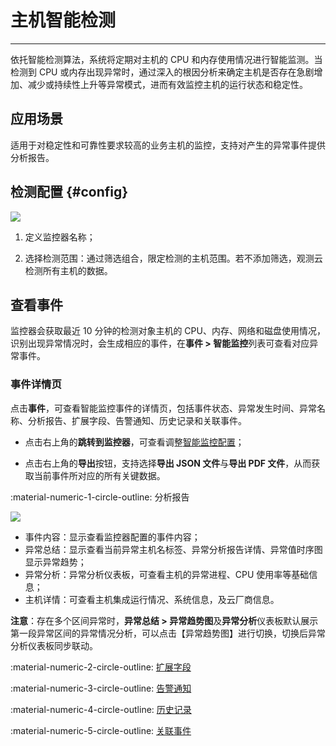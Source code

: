 # 主机智能检测
---

依托智能检测算法，系统将定期对主机的 CPU 和内存使用情况进行智能监测。当检测到 CPU 或内存出现异常时，通过深入的根因分析来确定主机是否存在急剧增加、减少或持续性上升等异常模式，进而有效监控主机的运行状态和稳定性。

## 应用场景

适用于对稳定性和可靠性要求较高的业务主机的监控，支持对产生的异常事件提供分析报告。

## 检测配置 {#config}

![](../img/intelligent-detection03.png)

1. 定义监控器名称；

2. 选择检测范围：通过筛选组合，限定检测的主机范围。若不添加筛选，观测云检测所有主机的数据。


## 查看事件

监控器会获取最近 10 分钟的检测对象主机的 CPU、内存、网络和磁盘使用情况，识别出现异常情况时，会生成相应的事件，在**事件 > 智能监控**列表可查看对应异常事件。


### 事件详情页

点击**事件**，可查看智能监控事件的详情页，包括事件状态、异常发生时间、异常名称、分析报告、扩展字段、告警通知、历史记录和关联事件。

* 点击右上角的**跳转到监控器**，可查看调整[智能监控配置](index.md)；

* 点击右上角的**导出**按钮，支持选择**导出 JSON 文件**与**导出 PDF 文件**，从而获取当前事件所对应的所有关键数据。

:material-numeric-1-circle-outline: 分析报告

![](../img/intelligent-detection10.png)


* 事件内容：显示查看监控器配置的事件内容；
* 异常总结：显示查看当前异常主机名标签、异常分析报告详情、异常值时序图显示异常趋势；
* 异常分析：异常分析仪表板，可查看主机的异常进程、CPU 使用率等基础信息；
* 主机详情：可查看主机集成运行情况、系统信息，及云厂商信息。

**注意**：存在多个区间异常时，**异常总结 > 异常趋势图**及**异常分析**仪表板默认展示第一段异常区间的异常情况分析，可以点击【异常趋势图】进行切换，切换后异常分析仪表板同步联动。

:material-numeric-2-circle-outline: [扩展字段](../../events/event-explorer/event-details.md#extension)

:material-numeric-3-circle-outline: [告警通知](../../events/event-explorer/event-details.md#alarm)

:material-numeric-4-circle-outline: [历史记录](../../events/event-explorer/event-details.md#history)

:material-numeric-5-circle-outline: [关联事件](../../events/event-explorer/event-details.md#relevance)
